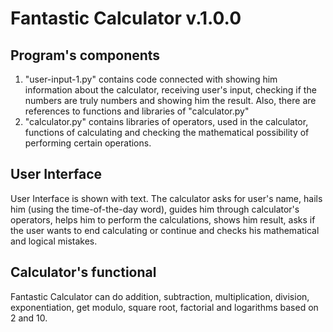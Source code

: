 # Fantastic Calculator v.1.0.0
## Program's components
1) "user-input-1.py" contains code connected with showing him information about 
the calculator, receiving user's input, checking if the numbers are truly 
numbers and showing him the result. Also, there are references 
to functions and libraries of 
"calculator.py"
2) "calculator.py" contains libraries of operators, used in the calculator, 
functions of calculating and checking the mathematical possibility 
of performing certain operations.
## User Interface
User Interface is shown with text. The calculator asks for user's name,
hails him (using the time-of-the-day word), guides him through 
calculator's operators, helps him to perform the calculations, shows him 
result, asks if the user wants to end calculating or continue 
and checks his mathematical and logical mistakes. 
## Calculator's functional
Fantastic Calculator can do addition, subtraction, multiplication, division,
exponentiation, get modulo, square root, factorial and logarithms 
based on 2 and 10.